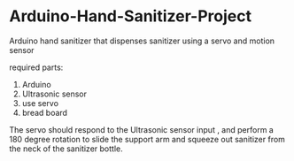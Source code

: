 # Arduino-Hand-Sanitizer-Project
Arduino hand sanitizer that dispenses sanitizer using a servo and motion sensor

required parts: 
1. Arduino
2. Ultrasonic sensor
3. use servo
4. bread board

The servo should respond to the Ultrasonic sensor input , and perform a 180 degree rotation to slide the support arm and squeeze out sanitizer from the neck of the sanitizer bottle. 



